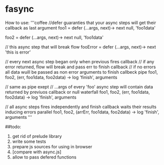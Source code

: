 fasync
======

How to use:
'''coffee
//defer guaranties that your async steps will get their callback as last argument
foo1 = defer (...args, next)->
    next null, 'foo1data'

foo2 = defer (...args, next)->
    next null, 'foo1data'

// this async step that will break flow
fooError = defer (...args, next)->
    next 'this is error'

// every next async step began only when previous fires callback
// if any error returned, flow will break and pass err to finish callback
// if no errors all data wuill be passed as non error arguments to finish callbeck
pipe foo1, foo2, (err, foo1data, foo2data) ->
    log 'finish', arguments

// same as pipe exept
// ...args of every 'foo' async step will contain data returned by previuos callback or null
waterfall foo1, foo2, (err, foo1data, foo2data) ->
    log 'finish', arguments

// all async steps fires independently and finish callback waits their results inducing errors
parallel foo1, foo2, (arrErr, foo1data, foo2data) ->
    log 'finish', arguments
'''

##todo:
1.  get rid of prelude library
2.  write some tests
3.  prepare js sources for using in browser
4.  [compare with async.js]
5. allow to pass defered functions